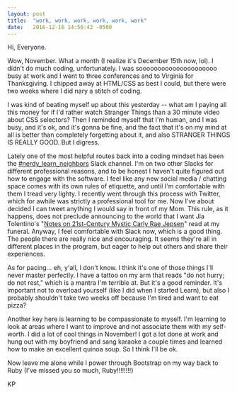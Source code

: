 ```yaml
---
layout: post
title:  "work, work, work, work, work, work"
date:   2016-12-16 14:56:42 -0500
---
```



Hi, Everyone. 

Wow, November. What a month (I realize it's December 15th now, lol). I didn't do much coding, unfortunately. I was sooooooooooooooooooooo busy at work and I went to three conferences and to Virginia for Thanksgiving. I chipped away at HTML/CSS as best I could, but there were two weeks where I did nary a stitch of coding. 

I was kind of beating myself up about this yesterday -- what am I paying all this money for if I'd rather watch Stranger Things than a 30 minute video about CSS selectors? Then I reminded myself that I'm human, and I was busy, and it's ok, and it's gonna be fine, and the fact that it's on my mind at all is better than completely forgetting about it, and also STRANGER THINGS IS REALLY GOOD. But I digress. 

Lately one of the most helpful routes back into a coding mindset has been the [#nerdy_learn_neighbors](https://learn-co.slack.com/archives/nerdy_learn_neighbors) Slack channel. I'm on two other Slacks for different professional reasons, and to be honest I haven't quite figured out how to engage with the software. I feel like any new social media / chatting space comes with its own rules of etiquette, and until I'm comfortable with them I tread very lighty. I recently went through this process with Twitter, which for awhile was strictly a professional tool for me. Now I've about decided I can tweet anything I would say in front of my Mom. This rule, as it happens, does not preclude announcing to the world that I want Jia Tolentino's "[Notes on 21st-Century Mystic Carly Rae Jepsen](https://theawl.com/notes-on-21st-century-mystic-carly-rae-jepsen-2e4a97280ec0#.rsv6l4ivz)" read at my funeral. Anyway, I feel comfortable with Slack now, which is a good thing. The people there are really nice and encouraging. It seems they're all in different places in the program, but eager to help out others and share their experiences.  

As for pacing... eh, y'all, I don't know. I think it's one of those things I'll never master perfectly. I have a tattoo on my arm that reads "do not hurry; do not rest," which is a mantra I'm terrible at. But it's a good reminder. It's important not to overload yourself (like I did when I started Learn), but also I probably shouldn't take two weeks off because I'm tired and want to eat pizza?

Another key here is learning to be compassionate to myself. I'm learning to look at areas where I want to improve and not associate them with my self-worth. I did a lot of cool things in November! I got a lot done at work and hung out with my boyfriend and sang karaoke a couple times and learned how to make an excellent quinoa soup. So I think I'll be ok.

Now leave me alone while I power through Bootstrap on my way back to Ruby (I've missed you so much, Ruby!!!!!!!!)

KP


